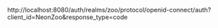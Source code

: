 

http://localhost:8080/auth/realms/zoo/protocol/openid-connect/auth?client_id=NeonZoo&response_type=code